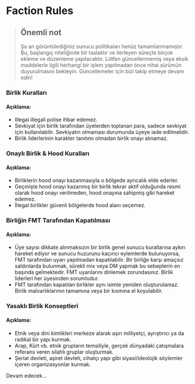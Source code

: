 # Faction Rules

> ## Önemli not
> Şu an görüntülediğiniz sunucu politikaları henüz tamamlanmamıştır. Bu, başlangıç niteliğinde bir taslaktır ve ilerleyen süreçte birçok ekleme ve düzenleme yapılacaktır.
>Lütfen güncellenmemiş veya eksik maddelerle ilgili herhangi bir işlem yapılmadan önce nihai sürümün duyurulmasını bekleyin. Güncellemeler için bizi takip etmeye devam edin!

### Birlik Kuralları
#### Açıklama:
* Illegal illegali polise ihbar edemez.
* Sevkiyat için birlik tarafından üyelerden toplanan para, sadece sevkiyat için kullanılabilir. Sevkiyatın olmaması durumunda üyeye iade edilmelidir.
* Birlik liderlerinin karakter tanıtımı olmadan birlik onayı alınamaz.

### Onaylı Birlik & Hood Kuralları
#### Açıklama:
* Birliklerin hood onayı kazanmasıyla o bölgede ayrıcalık elde ederler.
* Geçmişte hood onayı kazanmış bir birlik tekrar aktif olduğunda resmi olarak hood onayı verilmeden, hood onayına sahipmiş gibi hareket edemez.
* İllegal birlikler güvenli bölgelerde hood alanı seçemez.


### Birliğin FMT Tarafından Kapatılması
#### Açıklama:
* Üye sayısı dikkate alınmaksızın bir birlik genel sunucu kurallarına aykırı hareket ediyor ve sunucu huzurunu kaçırıcı eylemlerde bulunuyorsa, FMT tarafından uyarı yapılmadan kapatılabilir. Bir birliğe karşı amaçsız saldırılarda bulunmak, sürekli mix veya DM yapmak bu sebeplerin en başında gelmektedir. FMT uyarılarını dinlemek zorundasınız. Birlik liderleri her üyesinden sorumludur.
* FMT tarafından kapatılan birlikler aynı isimle yeniden oluşturulamaz. Birlik malvarlıklarının tamamına veya bir kısmına el koyulabilir.

### Yasaklı Birlik Konseptleri
#### Açıklama:
* Etnik veya dini kimlikleri merkeze alarak aşırı milliyetçi, ayrıştırıcı ya da radikal bir yapı kurmak.
* Arap, Kürt vb. etnik grupların temsiliyle, gerçek dünyadaki çatışmalara referans veren silahlı gruplar oluşturmak.
* Şeriat devleti, aşiret devleti, cihatçı yapı gibi siyasi/ideolojik söylemler içeren organizasyonlar kurmak.

Devam edecek...